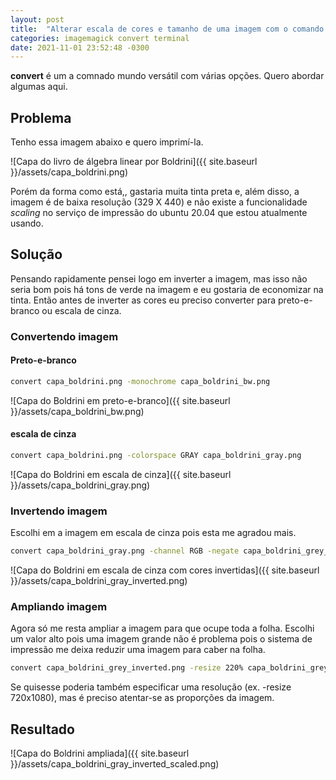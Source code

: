 ```yaml
---
layout: post
title:  "Alterar escala de cores e tamanho de uma imagem com o comando convert"
categories: imagemagick convert terminal
date: 2021-11-01 23:52:48 -0300
---
```


__convert__ é um a comnado mundo versátil com várias opções. Quero abordar algumas aqui.

## Problema

Tenho essa imagem abaixo e quero imprimí-la.

![Capa do livro de álgebra linear por Boldrini]({{ site.baseurl }}/assets/capa_boldrini.png)

Porém da forma como está,, gastaria muita tinta preta e, além disso, a imagem é de baixa resolução (329 X 440) e não  existe a funcionalidade _scaling_ no serviço de impressão do ubuntu 20.04 que estou atualmente usando.

## Solução

Pensando rapidamente pensei logo em inverter a imagem, mas isso não seria bom pois há tons de verde na imagem e eu
gostaria de economizar na tinta. Então antes de inverter as cores eu preciso converter para preto-e-branco ou 
escala de cinza.

### Convertendo imagem

#### Preto-e-branco

```zsh
convert capa_boldrini.png -monochrome capa_boldrini_bw.png
```

![Capa do Boldrini em preto-e-branco]({{ site.baseurl }}/assets/capa_boldrini_bw.png)

#### escala de cinza

```zsh
convert capa_boldrini.png -colorspace GRAY capa_boldrini_gray.png
```

![Capa do Boldrini em escala de cinza]({{ site.baseurl }}/assets/capa_boldrini_gray.png)


### Invertendo imagem

Escolhi em a imagem em escala de cinza pois esta me agradou mais.

```zsh
convert capa_boldrini_gray.png -channel RGB -negate capa_boldrini_grey_inverted.png
```

![Capa do Boldrini em escala de cinza com cores invertidas]({{ site.baseurl }}/assets/capa_boldrini_gray_inverted.png)

### Ampliando imagem

Agora só me resta ampliar a imagem para que ocupe toda a folha. Escolhi um valor alto pois uma imagem grande não 
é problema pois o sistema de impressão me deixa reduzir uma imagem para caber na folha.

```zsh
convert capa_boldrini_grey_inverted.png -resize 220% capa_boldrini_grey_inverted_scaled.png
```

Se quisesse poderia também especificar uma resolução (ex. -resize 720x1080), mas é preciso atentar-se as 
proporções da imagem.

## Resultado

![Capa do Boldrini ampliada]({{ site.baseurl }}/assets/capa_boldrini_gray_inverted_scaled.png)
